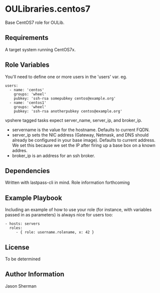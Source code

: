 OULibraries.centos7
=========

Base CentOS7 role for OULib.

Requirements
------------

A target system running CentOS7x.

Role Variables
--------------

You'll need to define one or more users in the 'users' var. eg.

```
users:
  - name: 'centos'
    groups: 'wheel'
    pubkey: 'ssh-rsa somepubkey centos@example.org'
  - name: 'centos1'
    groups: 'wheel'
    pubkey: 'ssh-rsa anotherpubkey centos@example.org'
```

vpshere tagged tasks expect server_name, server_ip, and broker_ip.
* servername is the value for the hostname. Defaults to current FQDN.
* server_ip sets the NIC address (Gateway, Netmask, and DNS should already be configured in your base image). Defaults to current address. We set this because we set the IP after firing up a base box on a known addres.
* broker_ip is an address for an ssh broker.

Dependencies
------------

Written with lastpass-cli in mind. Role information forthcoming

Example Playbook
----------------

Including an example of how to use your role (for instance, with variables passed in as parameters) is always nice for users too:

    - hosts: servers
      roles:
         - { role: username.rolename, x: 42 }

License
-------

To be determined

Author Information
------------------

Jason Sherman
